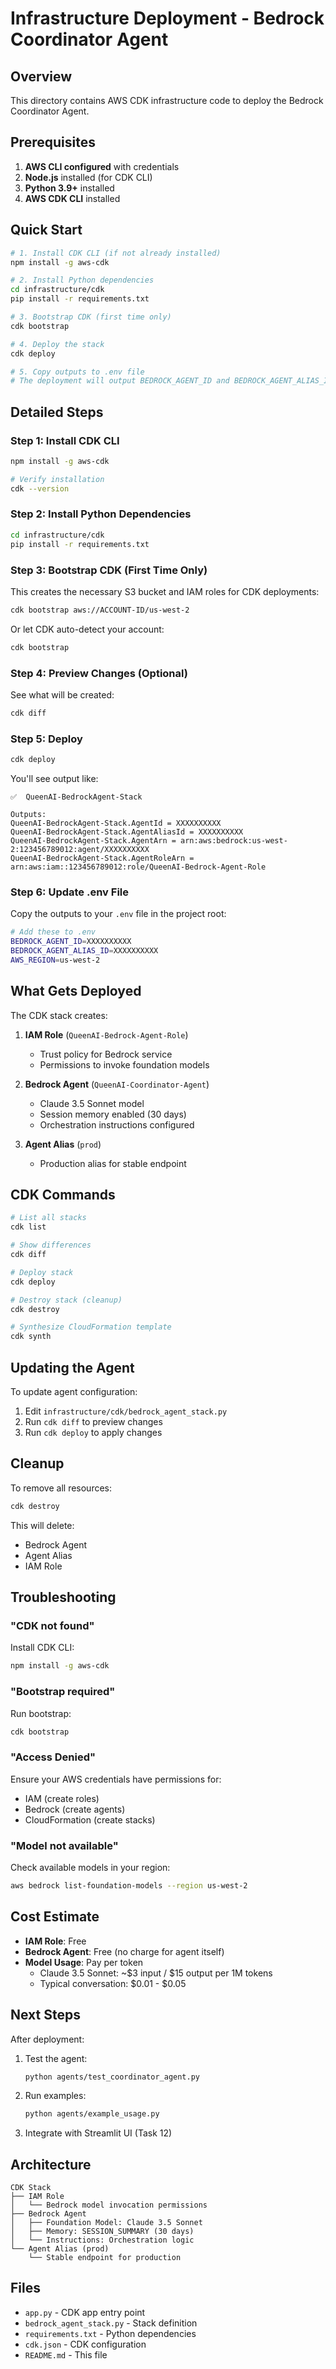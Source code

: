 # Infrastructure Deployment - Bedrock Coordinator Agent

## Overview

This directory contains AWS CDK infrastructure code to deploy the Bedrock Coordinator Agent.

## Prerequisites

1. **AWS CLI configured** with credentials
2. **Node.js** installed (for CDK CLI)
3. **Python 3.9+** installed
4. **AWS CDK CLI** installed

## Quick Start

```bash
# 1. Install CDK CLI (if not already installed)
npm install -g aws-cdk

# 2. Install Python dependencies
cd infrastructure/cdk
pip install -r requirements.txt

# 3. Bootstrap CDK (first time only)
cdk bootstrap

# 4. Deploy the stack
cdk deploy

# 5. Copy outputs to .env file
# The deployment will output BEDROCK_AGENT_ID and BEDROCK_AGENT_ALIAS_ID
```

## Detailed Steps

### Step 1: Install CDK CLI

```bash
npm install -g aws-cdk

# Verify installation
cdk --version
```

### Step 2: Install Python Dependencies

```bash
cd infrastructure/cdk
pip install -r requirements.txt
```

### Step 3: Bootstrap CDK (First Time Only)

This creates the necessary S3 bucket and IAM roles for CDK deployments:

```bash
cdk bootstrap aws://ACCOUNT-ID/us-west-2
```

Or let CDK auto-detect your account:

```bash
cdk bootstrap
```

### Step 4: Preview Changes (Optional)

See what will be created:

```bash
cdk diff
```

### Step 5: Deploy

```bash
cdk deploy
```

You'll see output like:

```
✅  QueenAI-BedrockAgent-Stack

Outputs:
QueenAI-BedrockAgent-Stack.AgentId = XXXXXXXXXX
QueenAI-BedrockAgent-Stack.AgentAliasId = XXXXXXXXXX
QueenAI-BedrockAgent-Stack.AgentArn = arn:aws:bedrock:us-west-2:123456789012:agent/XXXXXXXXXX
QueenAI-BedrockAgent-Stack.AgentRoleArn = arn:aws:iam::123456789012:role/QueenAI-Bedrock-Agent-Role
```

### Step 6: Update .env File

Copy the outputs to your `.env` file in the project root:

```bash
# Add these to .env
BEDROCK_AGENT_ID=XXXXXXXXXX
BEDROCK_AGENT_ALIAS_ID=XXXXXXXXXX
AWS_REGION=us-west-2
```

## What Gets Deployed

The CDK stack creates:

1. **IAM Role** (`QueenAI-Bedrock-Agent-Role`)
   - Trust policy for Bedrock service
   - Permissions to invoke foundation models

2. **Bedrock Agent** (`QueenAI-Coordinator-Agent`)
   - Claude 3.5 Sonnet model
   - Session memory enabled (30 days)
   - Orchestration instructions configured

3. **Agent Alias** (`prod`)
   - Production alias for stable endpoint

## CDK Commands

```bash
# List all stacks
cdk list

# Show differences
cdk diff

# Deploy stack
cdk deploy

# Destroy stack (cleanup)
cdk destroy

# Synthesize CloudFormation template
cdk synth
```

## Updating the Agent

To update agent configuration:

1. Edit `infrastructure/cdk/bedrock_agent_stack.py`
2. Run `cdk diff` to preview changes
3. Run `cdk deploy` to apply changes

## Cleanup

To remove all resources:

```bash
cdk destroy
```

This will delete:
- Bedrock Agent
- Agent Alias
- IAM Role

## Troubleshooting

### "CDK not found"

Install CDK CLI:
```bash
npm install -g aws-cdk
```

### "Bootstrap required"

Run bootstrap:
```bash
cdk bootstrap
```

### "Access Denied"

Ensure your AWS credentials have permissions for:
- IAM (create roles)
- Bedrock (create agents)
- CloudFormation (create stacks)

### "Model not available"

Check available models in your region:
```bash
aws bedrock list-foundation-models --region us-west-2
```

## Cost Estimate

- **IAM Role**: Free
- **Bedrock Agent**: Free (no charge for agent itself)
- **Model Usage**: Pay per token
  - Claude 3.5 Sonnet: ~$3 input / $15 output per 1M tokens
  - Typical conversation: $0.01 - $0.05

## Next Steps

After deployment:

1. Test the agent:
   ```bash
   python agents/test_coordinator_agent.py
   ```

2. Run examples:
   ```bash
   python agents/example_usage.py
   ```

3. Integrate with Streamlit UI (Task 12)

## Architecture

```
CDK Stack
├── IAM Role
│   └── Bedrock model invocation permissions
├── Bedrock Agent
│   ├── Foundation Model: Claude 3.5 Sonnet
│   ├── Memory: SESSION_SUMMARY (30 days)
│   └── Instructions: Orchestration logic
└── Agent Alias (prod)
    └── Stable endpoint for production
```

## Files

- `app.py` - CDK app entry point
- `bedrock_agent_stack.py` - Stack definition
- `requirements.txt` - Python dependencies
- `cdk.json` - CDK configuration
- `README.md` - This file
